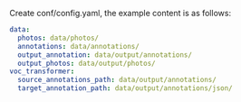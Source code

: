 Create conf/config.yaml, the example  content is as follows:

```yaml
data:
  photos: data/photos/
  annotations: data/annotations/
  output_annotation: data/output/annotations/
  output_photos: data/output/photos/
voc_transformer:
  source_annotations_path: data/output/annotations/
  target_annotation_path: data/output/annotations/json/
```